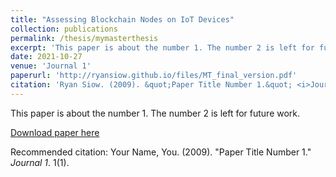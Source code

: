 ```yaml
---
title: "Assessing Blockchain Nodes on IoT Devices"
collection: publications
permalink: /thesis/mymasterthesis
excerpt: 'This paper is about the number 1. The number 2 is left for future work.'
date: 2021-10-27
venue: 'Journal 1'
paperurl: 'http://ryansiow.github.io/files/MT_final_version.pdf'
citation: 'Ryan Siow. (2009). &quot;Paper Title Number 1.&quot; <i>Journal 1</i>. 1(1).'
---
```

This paper is about the number 1. The number 2 is left for future work.

[Download paper here](http://ryansiow.github.io/files/MT_final_version.pdf)

Recommended citation: Your Name, You. (2009). "Paper Title Number 1." <i>Journal 1</i>. 1(1).
